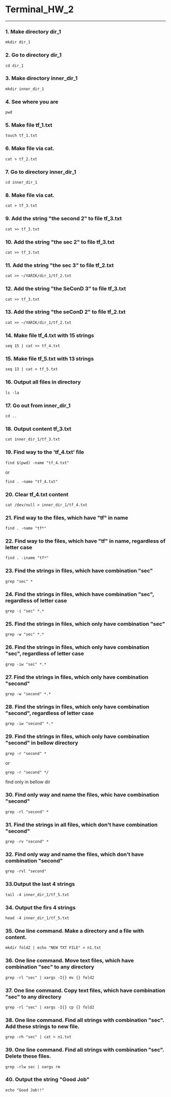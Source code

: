 # Terminal_HW_2

_____
### 1. Make directory dir_1
    mkdir dir_1
### 2. Go to directory dir_1
    сd dir_1
### 3. Make directory inner_dir_1
    mkdir inner_dir_1
### 4. See where you are
    pwd
### 5. Make file tf_1.txt
    touch tf_1.txt
### 6. Make file via cat.
    cat > tf_2.txt
### 7. Go to directory inner_dir_1
    cd inner_dir_1
### 8. Make file via cat.
    cat > tf_3.txt
### 9. Add the string "the second 2" to file tf_3.txt
    cat >> tf_3.txt
### 10. Add the string "the sec 2" to file tf_3.txt 
    cat >> tf_3.txt
### 11. Add the string "the sec 3" to file tf_2.txt
    cat >> ~/YARIK/dir_1/tf_2.txt
### 12. Add the string "the SeConD 3" to file tf_3.txt
    cat >> tf_3.txt
### 13. Add the string "the seConD 2" to file tf_2.txt
    cat >> ~/YARIK/dir_1/tf_2.txt
### 14. Make file tf_4.txt with 15 strings
    seq 15 | cat >> tf_4.txt
### 15. Make file tf_5.txt with 13 strings
    seq 13 | cat > tf_5.txt
### 16. Output all files in directory
    ls -la
### 17. Go out from inner_dir_1
    cd ..
### 18. Output content tf_3.txt
    cat inner_dir_1/tf_3.txt
### 19. Find way to the 'tf_4.txt' file
    find $(pwd) -name "tf_4.txt" 
or

    find . -name "tf_4.txt"    
### 20. Clear tf_4.txt content
    cat /dev/null > inner_dir_1/tf_4.txt
### 21. Find way to the files, which have "tf" in name 
    find . -name "tf*"
### 22. Find way to the files, which have "tf" in name, regardless of letter case
    find . -iname "tf*"
### 23. Find the strings in files, which have combination "sec"
    grep "sec" *
### 24. Find the strings in files, which have combination "sec", regardless of letter case
    grep -i "sec" *.*
### 25. Find the strings in files, which only have combination "sec"
    grep -w "sec" *.*
### 26. Find the strings in files, which only have combination "sec", regardless of letter case
    grep -iw "sec" *.*
### 27. Find the strings in files, which only have combination "second"
    grep -w "second" *.*
### 28. Find the strings in files, which only have combination "second", regardless of letter case
    grep -iw "second" *.*
### 29. Find the strings in files, which only have combination "second" in bellow directory
    grep -r "second" *
    
or

    grep -r "second" */
find only in bellow dir
### 30. Find only way and name the files, whic have combination "second"
    grep -rl "second" *
### 31. Find the strings in all files, which don't have combination "second"
    grep -rv "second" *
### 32. Find only way and name the files, which don't have combination "second"
    grep -rvl "second"
### 33.Output the last 4 strings 
    tail -4 inner_dir_1/tf_5.txt
### 34. Output the firs 4 strings
    head -4 inner_dir_1/tf_5.txt
### 35. One line command. Make a directory and a file with content.
    mkdir fold2 | echo "NEW TXT FILE" > n1.txt
### 36. One line command. Move text files, which have combination "sec" to any directory
    grep -rl "sec" | xargs -I{} mv {} fold2
### 37. One line command. Copy text files, which have combination "sec" to any directory
    grep -rl "sec" | xargs -I{} cp {} fold2
### 38. One line command. Find all strings with combination "sec". Add these strings to new file.
    grep -rh "sec" | cat > n1.txt
### 39. One line command. Find all strings with combination "sec". Delete these files.
    grep -rlw sec | xargs rm
### 40. Output the string "Good Job"
    echo "Good Job!!"
    
    

 
